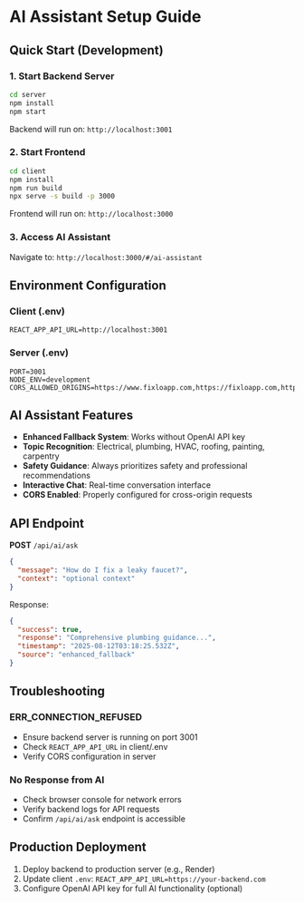 # AI Assistant Setup Guide

## Quick Start (Development)

### 1. Start Backend Server
```bash
cd server
npm install
npm start
```
Backend will run on: `http://localhost:3001`

### 2. Start Frontend
```bash
cd client
npm install
npm run build
npx serve -s build -p 3000
```
Frontend will run on: `http://localhost:3000`

### 3. Access AI Assistant
Navigate to: `http://localhost:3000/#/ai-assistant`

## Environment Configuration

### Client (.env)
```
REACT_APP_API_URL=http://localhost:3001
```

### Server (.env)
```
PORT=3001
NODE_ENV=development
CORS_ALLOWED_ORIGINS=https://www.fixloapp.com,https://fixloapp.com,http://localhost:3000,http://localhost:3001,http://localhost:8000,http://localhost:8080
```

## AI Assistant Features

- **Enhanced Fallback System**: Works without OpenAI API key
- **Topic Recognition**: Electrical, plumbing, HVAC, roofing, painting, carpentry
- **Safety Guidance**: Always prioritizes safety and professional recommendations
- **Interactive Chat**: Real-time conversation interface
- **CORS Enabled**: Properly configured for cross-origin requests

## API Endpoint

**POST** `/api/ai/ask`
```json
{
  "message": "How do I fix a leaky faucet?",
  "context": "optional context"
}
```

Response:
```json
{
  "success": true,
  "response": "Comprehensive plumbing guidance...",
  "timestamp": "2025-08-12T03:18:25.532Z",
  "source": "enhanced_fallback"
}
```

## Troubleshooting

### ERR_CONNECTION_REFUSED
- Ensure backend server is running on port 3001
- Check `REACT_APP_API_URL` in client/.env
- Verify CORS configuration in server

### No Response from AI
- Check browser console for network errors
- Verify backend logs for API requests
- Confirm `/api/ai/ask` endpoint is accessible

## Production Deployment

1. Deploy backend to production server (e.g., Render)
2. Update client `.env`: `REACT_APP_API_URL=https://your-backend.com`
3. Configure OpenAI API key for full AI functionality (optional)